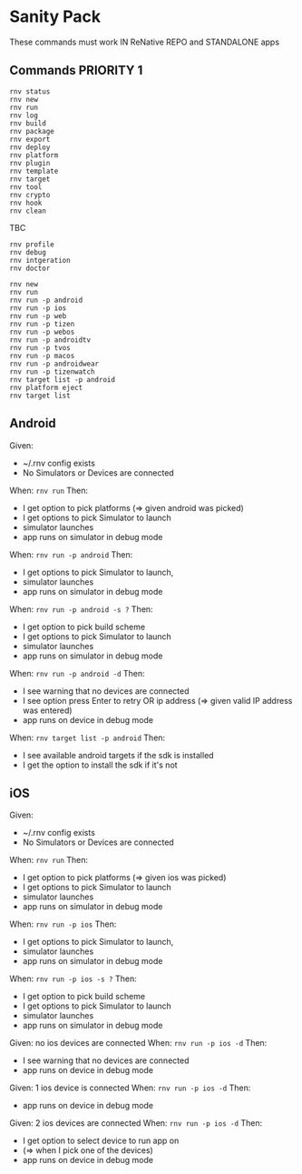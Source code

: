 # Sanity Pack

These commands must work IN ReNative REPO and STANDALONE apps

## Commands PRIORITY 1

```
rnv status
rnv new
rnv run
rnv log
rnv build
rnv package
rnv export
rnv deploy
rnv platform
rnv plugin
rnv template
rnv target
rnv tool
rnv crypto
rnv hook
rnv clean
```

TBC

```
rnv profile
rnv debug
rnv intgeration
rnv doctor
```


```
rnv new
rnv run
rnv run -p android
rnv run -p ios
rnv run -p web
rnv run -p tizen
rnv run -p webos
rnv run -p androidtv
rnv run -p tvos
rnv run -p macos
rnv run -p androidwear
rnv run -p tizenwatch
rnv target list -p android
rnv platform eject
rnv target list
```



## Android

Given:
- ~/.rnv config exists
- No Simulators or Devices are connected

When: `rnv run`
Then:
- I get option to pick platforms (=> given android was picked)
- I get options to pick Simulator to launch
- simulator launches
- app runs on simulator in debug mode

When: `rnv run -p android`
Then:
- I get options to pick Simulator to launch,
- simulator launches
- app runs on simulator in debug mode

When: `rnv run -p android -s ?`
Then:
- I get option to pick build scheme
- I get options to pick Simulator to launch
- simulator launches
- app runs on simulator in debug mode

When: `rnv run -p android -d`
Then:
- I see warning that no devices are connected
- I see option press Enter to retry OR ip address (=> given valid IP address was entered)
- app runs on device in debug mode

When: `rnv target list -p android`
Then:
- I see available android targets if the sdk is installed
- I get the option to install the sdk if it's not

## iOS

Given:
- ~/.rnv config exists
- No Simulators or Devices are connected

When: `rnv run`
Then:
- I get option to pick platforms (=> given ios was picked)
- I get options to pick Simulator to launch
- simulator launches
- app runs on simulator in debug mode

When: `rnv run -p ios`
Then:
- I get options to pick Simulator to launch,
- simulator launches
- app runs on simulator in debug mode

When: `rnv run -p ios -s ?`
Then:
- I get option to pick build scheme
- I get options to pick Simulator to launch
- simulator launches
- app runs on simulator in debug mode

Given: no ios devices are connected
When: `rnv run -p ios -d`
Then:
- I see warning that no devices are connected
- app runs on device in debug mode

Given: 1 ios device is connected
When: `rnv run -p ios -d`
Then:
- app runs on device in debug mode

Given: 2 ios devices are connected
When: `rnv run -p ios -d`
Then:
- I get option to select device to run app on
- (=> when I pick one of the devices)
- app runs on device in debug mode
